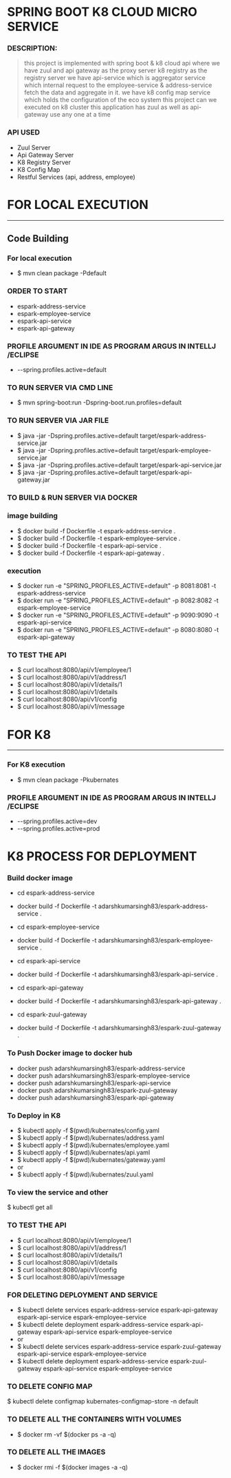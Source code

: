 # SPRING BOOT K8 CLOUD MICRO SERVICE 
### DESCRIPTION:
> this project is implemented with spring boot & k8 cloud api where 
> we have zuul and api gateway as the proxy server k8  registry as the registry server 
> we have api-service which is aggregator service which internal request to the 
> employee-service & address-service fetch the data and aggregate in it. 
> we have k8 config map service which holds the configuration of the eco system
> this project can we executed on k8 cluster 
> this application has zuul as well as api-gateway use any one at a time  

### API USED 
* Zuul Server
* Api Gateway Server 
* K8 Registry Server 
* K8 Config Map 
* Restful Services (api, address, employee)

# FOR LOCAL EXECUTION 
------------------------------------------------------------------- 

## Code Building 
### For local execution 
* $ mvn clean package -Pdefault

### ORDER TO START
* espark-address-service
* espark-employee-service
* espark-api-service
* espark-api-gateway


### PROFILE ARGUMENT IN IDE AS PROGRAM ARGUS IN INTELLJ /ECLIPSE
* --spring.profiles.active=default

### TO RUN  SERVER VIA CMD LINE
* $ mvn spring-boot:run -Dspring-boot.run.profiles=default

### TO RUN  SERVER VIA JAR FILE
* $ java -jar -Dspring.profiles.active=default target/espark-address-service.jar
* $ java -jar -Dspring.profiles.active=default target/espark-employee-service.jar
* $ java -jar -Dspring.profiles.active=default target/espark-api-service.jar
* $ java -jar -Dspring.profiles.active=default target/espark-api-gateway.jar

### TO BUILD & RUN  SERVER VIA DOCKER
### image building
* $ docker build -f Dockerfile -t espark-address-service .
* $ docker build -f Dockerfile -t espark-employee-service .
* $ docker build -f Dockerfile -t espark-api-service .
* $ docker build -f Dockerfile -t espark-api-gateway .

### execution
* $ docker run -e "SPRING_PROFILES_ACTIVE=default" -p 8081:8081 -t espark-address-service
* $ docker run -e "SPRING_PROFILES_ACTIVE=default" -p 8082:8082 -t espark-employee-service
* $ docker run -e "SPRING_PROFILES_ACTIVE=default" -p 9090:9090 -t espark-api-service
* $ docker run -e "SPRING_PROFILES_ACTIVE=default" -p 8080:8080 -t espark-api-gateway

### TO TEST THE API
* $ curl localhost:8080/api/v1/employee/1
* $ curl localhost:8080/api/v1/address/1
* $ curl localhost:8080/api/v1/details/1
* $ curl localhost:8080/api/v1/details
* $ curl localhost:8080/api/v1/config
* $ curl localhost:8080/api/v1/message 


# FOR K8
------------------------------------------------------------------- 
### For K8 execution 
* $ mvn clean package -Pkubernates 

### PROFILE ARGUMENT IN IDE AS PROGRAM ARGUS IN INTELLJ /ECLIPSE
* --spring.profiles.active=dev
* --spring.profiles.active=prod

# K8 PROCESS FOR DEPLOYMENT

### Build docker image 

* cd espark-address-service
* docker build -f Dockerfile -t adarshkumarsingh83/espark-address-service .

* cd espark-employee-service
* docker build -f Dockerfile -t adarshkumarsingh83/espark-employee-service .

* cd espark-api-service
* docker build -f Dockerfile -t adarshkumarsingh83/espark-api-service .

* cd espark-api-gateway
* docker build -f Dockerfile -t adarshkumarsingh83/espark-api-gateway .

* cd espark-zuul-gateway
* docker build -f Dockerfile -t adarshkumarsingh83/espark-zuul-gateway .


### To Push Docker image to docker hub 

* docker push adarshkumarsingh83/espark-address-service
* docker push adarshkumarsingh83/espark-employee-service
* docker push adarshkumarsingh83/espark-api-service
* docker push adarshkumarsingh83/espark-zuul-gateway
* docker push adarshkumarsingh83/espark-api-gateway

### To Deploy in K8 
* $ kubectl apply -f $(pwd)/kubernates/config.yaml
* $ kubectl apply -f $(pwd)/kubernates/address.yaml
* $ kubectl apply -f $(pwd)/kubernates/employee.yaml
* $ kubectl apply -f $(pwd)/kubernates/api.yaml
* $ kubectl apply -f $(pwd)/kubernates/gateway.yaml
* or 
* $ kubectl apply -f $(pwd)/kubernates/zuul.yaml

### To view the service and other
$ kubectl get all

### TO TEST THE API
* $ curl localhost:8080/api/v1/employee/1
* $ curl localhost:8080/api/v1/address/1
* $ curl localhost:8080/api/v1/details/1
* $ curl localhost:8080/api/v1/details
* $ curl localhost:8080/api/v1/config
* $ curl localhost:8080/api/v1/message

### FOR DELETING DEPLOYMENT AND SERVICE
* $ kubectl delete services  espark-address-service espark-api-gateway espark-api-service espark-employee-service
* $ kubectl delete deployment  espark-address-service espark-api-gateway espark-api-service espark-employee-service
* or
* $ kubectl delete services  espark-address-service espark-zuul-gateway espark-api-service espark-employee-service
* $ kubectl delete deployment  espark-address-service espark-zuul-gateway espark-api-service espark-employee-service

### TO DELETE CONFIG MAP
$ kubectl delete configmap  kubernates-configmap-store -n default

###  TO DELETE ALL THE CONTAINERS WITH VOLUMES
* $ docker rm -vf $(docker ps -a -q)

### TO DELETE ALL THE IMAGES
* $ docker rmi -f $(docker images -a -q)